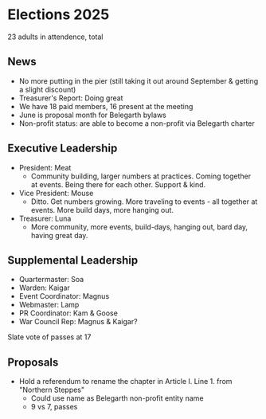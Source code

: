# Elections 2025

23 adults in attendence, total

## News

* No more putting in the pier (still taking it out around September & getting a slight discount)
* Treasurer's Report: Doing great
* We have 18 paid members, 16 present at the meeting
* June is proposal month for Belegarth bylaws
* Non-profit status: are able to become a non-profit via Belegarth charter

## Executive Leadership

* President: Meat
    * Community building, larger numbers at practices. Coming together at events. Being there for each other. Support & kind.
* Vice President: Mouse
    * Ditto. Get numbers growing. More traveling to events - all together at events. More build days, more hanging out.
* Treasurer: Luna
    * More community, more events, build-days, hanging out, bard day, having great day. 

## Supplemental Leadership

* Quartermaster: Soa
* Warden: Kaigar
* Event Coordinator: Magnus
* Webmaster: Lamp
* PR Coordinator: Kam & Goose
* War Council Rep: Magnus & Kaigar?

Slate vote of passes at 17

## Proposals

* Hold a referendum to rename the chapter in Article I. Line 1. from "Northern Steppes"
    * Could use name as Belegarth non-profit entity name
    * 9 vs 7, passes